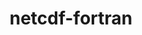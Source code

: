 ---
title: "netcdf-fortran"
layout: cache
categories: [package, develop]
meta: {"compilers": ["gcc@11.4.0", "gcc@12.4.0", "gcc@7.3.1", "gcc@9.4.0", "intel-oneapi-compilers@2024.1.0", "intel-oneapi-compilers@2024.2.1", "intel-oneapi-compilers@2025.1.0"], "num_specs": 65, "num_specs_by_stack": {"aws-isc": 1, "aws-isc-aarch64": 1, "aws-pcluster-neoverse_v1": 11, "aws-pcluster-x86_64_v4": 20, "e4s": 12, "e4s-neoverse_v1": 3, "e4s-oneapi": 16, "e4s-power": 1, "root": 65}, "oss": ["amzn2", "ubuntu20.04", "ubuntu22.04"], "platforms": ["linux"], "stacks": ["aws-isc", "aws-isc-aarch64", "aws-pcluster-neoverse_v1", "aws-pcluster-x86_64_v4", "e4s", "e4s-neoverse_v1", "e4s-oneapi", "e4s-power", "root"], "targets": ["aarch64", "neoverse_v1", "ppc64le", "x86_64_v3", "x86_64_v4"], "versions": ["4.6.1"]}
spec_details: [{"compiler": "gcc@11.4.0", "hash": "2s3bxgs6tzqurmm3tqxzbvg4niha35ey", "os": "ubuntu22.04", "platform": "linux", "size": "-", "stacks": ["e4s", "root"], "target": "x86_64_v3", "variants": ["build_system=autotools", "~doc", "+pic", "+shared"], "versions": ["4.6.1"]}, {"compiler": "intel-oneapi-compilers@2024.1.0", "hash": "3ljxfms5g7uurgtwv4qwrvcq6jspzjo2", "os": "amzn2", "platform": "linux", "size": "-", "stacks": ["aws-pcluster-x86_64_v4", "root"], "target": "x86_64_v4", "variants": ["build_system=autotools", "~doc", "+pic", "+shared"], "versions": ["4.6.1"]}, {"compiler": "intel-oneapi-compilers@2025.1.0", "hash": "4nexw2nly2e2fzsjsbiwfhig7jvrckkz", "os": "ubuntu22.04", "platform": "linux", "size": "-", "stacks": ["e4s-oneapi", "root"], "target": "x86_64_v3", "variants": ["build_system=autotools", "~doc", "+pic", "+shared"], "versions": ["4.6.1"]}, {"compiler": "gcc@12.4.0", "hash": "4ptpsxqy4o5pakrw2422a3ydbmbfny7u", "os": "amzn2", "platform": "linux", "size": "-", "stacks": ["aws-pcluster-neoverse_v1", "root"], "target": "neoverse_v1", "variants": ["build_system=autotools", "~doc", "+pic", "+shared"], "versions": ["4.6.1"]}, {"compiler": "intel-oneapi-compilers@2024.1.0", "hash": "4wdfylznosw5ovx4ggp2wvfqo3mnzbq3", "os": "amzn2", "platform": "linux", "size": "-", "stacks": ["aws-pcluster-x86_64_v4", "root"], "target": "x86_64_v3", "variants": ["build_system=autotools", "~doc", "+pic", "+shared"], "versions": ["4.6.1"]}, {"compiler": "gcc@11.4.0", "hash": "4xha7f4627vbxvlui7hbjltrjm7ixde7", "os": "ubuntu22.04", "platform": "linux", "size": "-", "stacks": ["e4s", "root"], "target": "x86_64_v3", "variants": ["build_system=autotools", "~doc", "+pic", "+shared"], "versions": ["4.6.1"]}, {"compiler": "intel-oneapi-compilers@2025.1.0", "hash": "53qmy3hu4azbp4tzw6bpx3luha66lls3", "os": "ubuntu22.04", "platform": "linux", "size": "-", "stacks": ["e4s-oneapi", "root"], "target": "x86_64_v3", "variants": ["build_system=autotools", "~doc", "+pic", "+shared"], "versions": ["4.6.1"]}, {"compiler": "intel-oneapi-compilers@2024.2.1", "hash": "6e7tuxqqevqk6r65fzcv24eglikehg3e", "os": "ubuntu22.04", "platform": "linux", "size": "-", "stacks": ["e4s-oneapi", "root"], "target": "x86_64_v3", "variants": ["build_system=autotools", "~doc", "+pic", "+shared"], "versions": ["4.6.1"]}, {"compiler": "gcc@11.4.0", "hash": "6i35latgu644iswgd6od2tsznjxenghd", "os": "ubuntu22.04", "platform": "linux", "size": "-", "stacks": ["e4s", "root"], "target": "x86_64_v3", "variants": ["build_system=autotools", "~doc", "+pic", "+shared"], "versions": ["4.6.1"]}, {"compiler": "gcc@7.3.1", "hash": "a6aslxizcgowwz3wsgk3agxvtgdttabv", "os": "amzn2", "platform": "linux", "size": "-", "stacks": ["aws-isc-aarch64", "root"], "target": "aarch64", "variants": ["build_system=autotools", "~doc", "+pic", "+shared"], "versions": ["4.6.1"]}, {"compiler": "intel-oneapi-compilers@2024.1.0", "hash": "asru5lo2pq6odinvsbhvk6zms2ukn4b2", "os": "amzn2", "platform": "linux", "size": "-", "stacks": ["aws-pcluster-x86_64_v4", "root"], "target": "x86_64_v3", "variants": ["build_system=autotools", "~doc", "+pic", "+shared"], "versions": ["4.6.1"]}, {"compiler": "intel-oneapi-compilers@2025.1.0", "hash": "b3mpilch73vj5e57e27ctdoommyyajfr", "os": "ubuntu22.04", "platform": "linux", "size": "-", "stacks": ["e4s-oneapi", "root"], "target": "x86_64_v3", "variants": ["build_system=autotools", "~doc", "+pic", "+shared"], "versions": ["4.6.1"]}, {"compiler": "intel-oneapi-compilers@2025.1.0", "hash": "bhv3volcmmjvvbg3yn66w3r64oiz62xi", "os": "ubuntu22.04", "platform": "linux", "size": "-", "stacks": ["e4s-oneapi", "root"], "target": "x86_64_v3", "variants": ["build_system=autotools", "~doc", "+pic", "+shared"], "versions": ["4.6.1"]}, {"compiler": "gcc@11.4.0", "hash": "bldc6jaxgu5gt6jvrgnxxddbyxeaujh4", "os": "ubuntu22.04", "platform": "linux", "size": "-", "stacks": ["e4s-neoverse_v1", "root"], "target": "neoverse_v1", "variants": ["build_system=autotools", "~doc", "+pic", "+shared"], "versions": ["4.6.1"]}, {"compiler": "gcc@11.4.0", "hash": "bq6it2wtb6irfbe24svsirjtjoiftoxj", "os": "ubuntu22.04", "platform": "linux", "size": "-", "stacks": ["e4s-neoverse_v1", "root"], "target": "neoverse_v1", "variants": ["build_system=autotools", "~doc", "+pic", "+shared"], "versions": ["4.6.1"]}, {"compiler": "intel-oneapi-compilers@2025.1.0", "hash": "c43fhnw6k3d5uspxwbaw5wua4raidko6", "os": "ubuntu22.04", "platform": "linux", "size": "-", "stacks": ["e4s-oneapi", "root"], "target": "x86_64_v3", "variants": ["build_system=autotools", "~doc", "+pic", "+shared"], "versions": ["4.6.1"]}, {"compiler": "intel-oneapi-compilers@2025.1.0", "hash": "ci2jau7it3t5zon5vt3n4tgxwjxc7dau", "os": "ubuntu22.04", "platform": "linux", "size": "-", "stacks": ["e4s-oneapi", "root"], "target": "x86_64_v3", "variants": ["build_system=autotools", "~doc", "+pic", "+shared"], "versions": ["4.6.1"]}, {"compiler": "intel-oneapi-compilers@2024.1.0", "hash": "cl46oroosvf5i3psxsxznuw3qc5lc56t", "os": "amzn2", "platform": "linux", "size": "-", "stacks": ["aws-pcluster-x86_64_v4", "root"], "target": "x86_64_v3", "variants": ["build_system=autotools", "~doc", "+pic", "+shared"], "versions": ["4.6.1"]}, {"compiler": "intel-oneapi-compilers@2024.1.0", "hash": "cmfzau6suqw3irsyap4fv6fuheuz5off", "os": "amzn2", "platform": "linux", "size": "-", "stacks": ["aws-pcluster-x86_64_v4", "root"], "target": "x86_64_v4", "variants": ["build_system=autotools", "~doc", "+pic", "+shared"], "versions": ["4.6.1"]}, {"compiler": "gcc@12.4.0", "hash": "e5qznrk2uc7c6zfarkygeh2rbghsbs4c", "os": "amzn2", "platform": "linux", "size": "-", "stacks": ["aws-pcluster-neoverse_v1", "root"], "target": "neoverse_v1", "variants": ["build_system=autotools", "~doc", "+pic", "+shared"], "versions": ["4.6.1"]}, {"compiler": "gcc@11.4.0", "hash": "ewrahtu3b7oeab4wjqip2trahe3xecsg", "os": "ubuntu22.04", "platform": "linux", "size": "-", "stacks": ["e4s", "root"], "target": "x86_64_v3", "variants": ["build_system=autotools", "~doc", "+pic", "+shared"], "versions": ["4.6.1"]}, {"compiler": "intel-oneapi-compilers@2024.1.0", "hash": "fy5pv7icd24agib63lw64gtxffjws5df", "os": "amzn2", "platform": "linux", "size": "-", "stacks": ["aws-pcluster-x86_64_v4", "root"], "target": "x86_64_v3", "variants": ["build_system=autotools", "~doc", "+pic", "+shared"], "versions": ["4.6.1"]}, {"compiler": "intel-oneapi-compilers@2024.1.0", "hash": "g2pt5wybdfcc5wdfrbr3zwn5up6jpbly", "os": "amzn2", "platform": "linux", "size": "-", "stacks": ["aws-pcluster-x86_64_v4", "root"], "target": "x86_64_v4", "variants": ["build_system=autotools", "~doc", "+pic", "+shared"], "versions": ["4.6.1"]}, {"compiler": "intel-oneapi-compilers@2024.1.0", "hash": "hhxsyuwepdsjpvkxtrhjo4gxpu6fjxzl", "os": "amzn2", "platform": "linux", "size": "-", "stacks": ["aws-pcluster-x86_64_v4", "root"], "target": "x86_64_v4", "variants": ["build_system=autotools", "~doc", "+pic", "+shared"], "versions": ["4.6.1"]}, {"compiler": "intel-oneapi-compilers@2024.1.0", "hash": "huyicoljjwwzgwl32542hwq6tljkb7p3", "os": "amzn2", "platform": "linux", "size": "-", "stacks": ["aws-pcluster-x86_64_v4", "root"], "target": "x86_64_v4", "variants": ["build_system=autotools", "~doc", "+pic", "+shared"], "versions": ["4.6.1"]}, {"compiler": "intel-oneapi-compilers@2024.1.0", "hash": "jiifgzagyogmpy2b7omsg56yhth3a63n", "os": "amzn2", "platform": "linux", "size": "-", "stacks": ["aws-pcluster-x86_64_v4", "root"], "target": "x86_64_v4", "variants": ["build_system=autotools", "~doc", "+pic", "+shared"], "versions": ["4.6.1"]}, {"compiler": "intel-oneapi-compilers@2024.1.0", "hash": "jwlbgpbndpvyxhnd5thiy5pkizvew46i", "os": "amzn2", "platform": "linux", "size": "-", "stacks": ["aws-pcluster-x86_64_v4", "root"], "target": "x86_64_v4", "variants": ["build_system=autotools", "~doc", "+pic", "+shared"], "versions": ["4.6.1"]}, {"compiler": "gcc@12.4.0", "hash": "jzhu4rpl22ibiec6z7nxncyhznoi5n2b", "os": "amzn2", "platform": "linux", "size": "-", "stacks": ["aws-pcluster-neoverse_v1", "root"], "target": "neoverse_v1", "variants": ["build_system=autotools", "~doc", "+pic", "+shared"], "versions": ["4.6.1"]}, {"compiler": "intel-oneapi-compilers@2025.1.0", "hash": "k7cfqkqlr6ohhj5756en6x5247sbrwbf", "os": "ubuntu22.04", "platform": "linux", "size": "-", "stacks": ["e4s-oneapi", "root"], "target": "x86_64_v3", "variants": ["build_system=autotools", "~doc", "+pic", "+shared"], "versions": ["4.6.1"]}, {"compiler": "intel-oneapi-compilers@2025.1.0", "hash": "krnktqpwes5pwizmobrsndzqf6hl7ubn", "os": "ubuntu22.04", "platform": "linux", "size": "-", "stacks": ["e4s-oneapi", "root"], "target": "x86_64_v3", "variants": ["build_system=autotools", "~doc", "+pic", "+shared"], "versions": ["4.6.1"]}, {"compiler": "intel-oneapi-compilers@2025.1.0", "hash": "kwyqhyvnxv5nahkoe37ebl7ik5wdamtl", "os": "ubuntu22.04", "platform": "linux", "size": "-", "stacks": ["e4s-oneapi", "root"], "target": "x86_64_v3", "variants": ["build_system=autotools", "~doc", "+pic", "+shared"], "versions": ["4.6.1"]}, {"compiler": "gcc@11.4.0", "hash": "lpswwnzeay2f454b4q5k5l7haqro4blp", "os": "ubuntu22.04", "platform": "linux", "size": "-", "stacks": ["e4s", "root"], "target": "x86_64_v3", "variants": ["build_system=autotools", "~doc", "+pic", "+shared"], "versions": ["4.6.1"]}, {"compiler": "intel-oneapi-compilers@2024.1.0", "hash": "mfdh6zli565aaxkixbhi677wktnfugsd", "os": "amzn2", "platform": "linux", "size": "-", "stacks": ["aws-pcluster-x86_64_v4", "root"], "target": "x86_64_v4", "variants": ["build_system=autotools", "~doc", "+pic", "+shared"], "versions": ["4.6.1"]}, {"compiler": "intel-oneapi-compilers@2024.1.0", "hash": "muyonjyvt4x4oyrsc37unp7p5lttctsd", "os": "amzn2", "platform": "linux", "size": "-", "stacks": ["aws-pcluster-x86_64_v4", "root"], "target": "x86_64_v3", "variants": ["build_system=autotools", "~doc", "+pic", "+shared"], "versions": ["4.6.1"]}, {"compiler": "intel-oneapi-compilers@2025.1.0", "hash": "nn4rbk4u735svy55m24zjlwgugdip73r", "os": "ubuntu22.04", "platform": "linux", "size": "-", "stacks": ["e4s-oneapi", "root"], "target": "x86_64_v3", "variants": ["build_system=autotools", "~doc", "+pic", "+shared"], "versions": ["4.6.1"]}, {"compiler": "gcc@12.4.0", "hash": "o6vd4iisxuv7r4zziiaht7lhg7sgqffr", "os": "amzn2", "platform": "linux", "size": "-", "stacks": ["aws-pcluster-neoverse_v1", "root"], "target": "neoverse_v1", "variants": ["build_system=autotools", "~doc", "+pic", "+shared"], "versions": ["4.6.1"]}, {"compiler": "gcc@11.4.0", "hash": "o77wmwbzg6vtrp5pezqbjmkg6v5pzy7s", "os": "ubuntu22.04", "platform": "linux", "size": "-", "stacks": ["e4s", "root"], "target": "x86_64_v3", "variants": ["build_system=autotools", "~doc", "+pic", "+shared"], "versions": ["4.6.1"]}, {"compiler": "intel-oneapi-compilers@2024.1.0", "hash": "oml5i7ubojji3gywfnwu4z76zkwhr3h2", "os": "amzn2", "platform": "linux", "size": "-", "stacks": ["aws-pcluster-x86_64_v4", "root"], "target": "x86_64_v3", "variants": ["build_system=autotools", "~doc", "+pic", "+shared"], "versions": ["4.6.1"]}, {"compiler": "gcc@11.4.0", "hash": "ossitpktu3k5kk67uk4ndme23u64uv3k", "os": "ubuntu22.04", "platform": "linux", "size": "-", "stacks": ["e4s-neoverse_v1", "root"], "target": "neoverse_v1", "variants": ["build_system=autotools", "~doc", "+pic", "+shared"], "versions": ["4.6.1"]}, {"compiler": "intel-oneapi-compilers@2024.1.0", "hash": "plyoz2qsxbyxdyaxtu47ndnayscqjhz5", "os": "amzn2", "platform": "linux", "size": "-", "stacks": ["aws-pcluster-x86_64_v4", "root"], "target": "x86_64_v4", "variants": ["build_system=autotools", "~doc", "+pic", "+shared"], "versions": ["4.6.1"]}, {"compiler": "intel-oneapi-compilers@2024.2.1", "hash": "pxoq7v7sxl5ro6l6igw7sgm7ytdmf5xg", "os": "ubuntu22.04", "platform": "linux", "size": "-", "stacks": ["e4s-oneapi", "root"], "target": "x86_64_v3", "variants": ["build_system=autotools", "~doc", "+pic", "+shared"], "versions": ["4.6.1"]}, {"compiler": "gcc@12.4.0", "hash": "q7l3l4knwn77mjlqylswretsjwqi7jb6", "os": "amzn2", "platform": "linux", "size": "-", "stacks": ["aws-pcluster-neoverse_v1", "root"], "target": "neoverse_v1", "variants": ["build_system=autotools", "~doc", "+pic", "+shared"], "versions": ["4.6.1"]}, {"compiler": "intel-oneapi-compilers@2024.1.0", "hash": "qcwhckzp2ysx6w26exaco5af24shpnyr", "os": "amzn2", "platform": "linux", "size": "-", "stacks": ["aws-pcluster-x86_64_v4", "root"], "target": "x86_64_v3", "variants": ["build_system=autotools", "~doc", "+pic", "+shared"], "versions": ["4.6.1"]}, {"compiler": "gcc@11.4.0", "hash": "qmkzfffg3b4edxxb64rg52as3etyt5s5", "os": "ubuntu22.04", "platform": "linux", "size": "-", "stacks": ["e4s", "root"], "target": "x86_64_v3", "variants": ["build_system=autotools", "~doc", "+pic", "+shared"], "versions": ["4.6.1"]}, {"compiler": "intel-oneapi-compilers@2024.1.0", "hash": "qmsmuckb6y6gzsduby4fhnbsc4euilhw", "os": "amzn2", "platform": "linux", "size": "-", "stacks": ["aws-pcluster-x86_64_v4", "root"], "target": "x86_64_v3", "variants": ["build_system=autotools", "~doc", "+pic", "+shared"], "versions": ["4.6.1"]}, {"compiler": "gcc@12.4.0", "hash": "r5vhlacrqjxmugjuvfz7qx5gwwwuhyjs", "os": "amzn2", "platform": "linux", "size": "-", "stacks": ["aws-pcluster-neoverse_v1", "root"], "target": "neoverse_v1", "variants": ["build_system=autotools", "~doc", "+pic", "+shared"], "versions": ["4.6.1"]}, {"compiler": "gcc@11.4.0", "hash": "r7spuo2upaifrhoerjxljzun5cng3kwg", "os": "ubuntu22.04", "platform": "linux", "size": "-", "stacks": ["e4s", "root"], "target": "x86_64_v3", "variants": ["build_system=autotools", "~doc", "+pic", "+shared"], "versions": ["4.6.1"]}, {"compiler": "gcc@11.4.0", "hash": "rllk5ekj4q7yewduruivqq3ceepvk7lz", "os": "ubuntu22.04", "platform": "linux", "size": "-", "stacks": ["e4s", "root"], "target": "x86_64_v3", "variants": ["build_system=autotools", "~doc", "+pic", "+shared"], "versions": ["4.6.1"]}, {"compiler": "intel-oneapi-compilers@2024.2.1", "hash": "sbcdcyf5yhcszicoivg2566l5sp3tluz", "os": "ubuntu22.04", "platform": "linux", "size": "-", "stacks": ["e4s-oneapi", "root"], "target": "x86_64_v3", "variants": ["build_system=autotools", "~doc", "+pic", "+shared"], "versions": ["4.6.1"]}, {"compiler": "gcc@12.4.0", "hash": "swrgo3oikiz7bffh2ejj7tl77wzwbgps", "os": "amzn2", "platform": "linux", "size": "-", "stacks": ["aws-pcluster-neoverse_v1", "root"], "target": "neoverse_v1", "variants": ["build_system=autotools", "~doc", "+pic", "+shared"], "versions": ["4.6.1"]}, {"compiler": "intel-oneapi-compilers@2024.1.0", "hash": "sxlim6npuvxistqsjjdgoch6dzxcfajf", "os": "amzn2", "platform": "linux", "size": "-", "stacks": ["aws-pcluster-x86_64_v4", "root"], "target": "x86_64_v4", "variants": ["build_system=autotools", "~doc", "+pic", "+shared"], "versions": ["4.6.1"]}, {"compiler": "gcc@12.4.0", "hash": "tanpf7np5b4wz3lv3ua34yutjeex2tot", "os": "amzn2", "platform": "linux", "size": "-", "stacks": ["aws-pcluster-neoverse_v1", "root"], "target": "neoverse_v1", "variants": ["build_system=autotools", "~doc", "+pic", "+shared"], "versions": ["4.6.1"]}, {"compiler": "intel-oneapi-compilers@2024.1.0", "hash": "tanti4blcksx57q2nqxzxcd3krtnos3g", "os": "amzn2", "platform": "linux", "size": "-", "stacks": ["aws-pcluster-x86_64_v4", "root"], "target": "x86_64_v3", "variants": ["build_system=autotools", "~doc", "+pic", "+shared"], "versions": ["4.6.1"]}, {"compiler": "intel-oneapi-compilers@2024.2.1", "hash": "tqr3adch53qxnzk2f5xvwzwy6q46wjo2", "os": "ubuntu22.04", "platform": "linux", "size": "-", "stacks": ["e4s-oneapi", "root"], "target": "x86_64_v3", "variants": ["build_system=autotools", "~doc", "+pic", "+shared"], "versions": ["4.6.1"]}, {"compiler": "intel-oneapi-compilers@2025.1.0", "hash": "u5iu5yiiinin2532lhjp3gv2hwyi4i67", "os": "ubuntu22.04", "platform": "linux", "size": "-", "stacks": ["e4s-oneapi", "root"], "target": "x86_64_v3", "variants": ["build_system=autotools", "~doc", "+pic", "+shared"], "versions": ["4.6.1"]}, {"compiler": "gcc@11.4.0", "hash": "ufgwuzbqvvtwfucvrcpr6ceaafacxt76", "os": "ubuntu22.04", "platform": "linux", "size": "-", "stacks": ["e4s", "root"], "target": "x86_64_v3", "variants": ["build_system=autotools", "~doc", "+pic", "+shared"], "versions": ["4.6.1"]}, {"compiler": "gcc@12.4.0", "hash": "vgumc2zr23krmmmgqwcsturjd2v37fuc", "os": "amzn2", "platform": "linux", "size": "-", "stacks": ["aws-pcluster-neoverse_v1", "root"], "target": "neoverse_v1", "variants": ["build_system=autotools", "~doc", "+pic", "+shared"], "versions": ["4.6.1"]}, {"compiler": "gcc@11.4.0", "hash": "vrxcqs3ecqmuelk6er6m6e7zweeyk2o3", "os": "ubuntu22.04", "platform": "linux", "size": "-", "stacks": ["e4s", "root"], "target": "x86_64_v3", "variants": ["build_system=autotools", "~doc", "+pic", "+shared"], "versions": ["4.6.1"]}, {"compiler": "gcc@11.4.0", "hash": "wxzkotmojwfc5blc4ecz26nwomg2vndk", "os": "ubuntu22.04", "platform": "linux", "size": "-", "stacks": ["e4s", "root"], "target": "x86_64_v3", "variants": ["build_system=autotools", "~doc", "+pic", "+shared"], "versions": ["4.6.1"]}, {"compiler": "intel-oneapi-compilers@2024.1.0", "hash": "xlpquh2cptqjj4tcyffvrz524q4toilr", "os": "amzn2", "platform": "linux", "size": "-", "stacks": ["aws-pcluster-x86_64_v4", "root"], "target": "x86_64_v3", "variants": ["build_system=autotools", "~doc", "+pic", "+shared"], "versions": ["4.6.1"]}, {"compiler": "intel-oneapi-compilers@2025.1.0", "hash": "xz75dez7fctg452env4ra6hyajodfxd3", "os": "ubuntu22.04", "platform": "linux", "size": "-", "stacks": ["e4s-oneapi", "root"], "target": "x86_64_v3", "variants": ["build_system=autotools", "~doc", "+pic", "+shared"], "versions": ["4.6.1"]}, {"compiler": "gcc@9.4.0", "hash": "ylrjy4cpqlh2knkxg3ak7ifgdrvi4xrd", "os": "ubuntu20.04", "platform": "linux", "size": "-", "stacks": ["e4s-power", "root"], "target": "ppc64le", "variants": ["build_system=autotools", "~doc", "+pic", "+shared"], "versions": ["4.6.1"]}, {"compiler": "gcc@12.4.0", "hash": "yupqdmbztnu3oracw57dxnm3h3tk2arv", "os": "amzn2", "platform": "linux", "size": "-", "stacks": ["aws-pcluster-neoverse_v1", "root"], "target": "neoverse_v1", "variants": ["build_system=autotools", "~doc", "+pic", "+shared"], "versions": ["4.6.1"]}, {"compiler": "gcc@7.3.1", "hash": "z4m4okjo6lnu4i2dumemiyu7eptedqg3", "os": "amzn2", "platform": "linux", "size": "-", "stacks": ["aws-isc", "root"], "target": "x86_64_v3", "variants": ["build_system=autotools", "~doc", "+pic", "+shared"], "versions": ["4.6.1"]}, {"compiler": "gcc@12.4.0", "hash": "zjosp2hqh7bg7fz3dsyahbyhoewuws5p", "os": "amzn2", "platform": "linux", "size": "-", "stacks": ["aws-pcluster-neoverse_v1", "root"], "target": "neoverse_v1", "variants": ["build_system=autotools", "~doc", "+pic", "+shared"], "versions": ["4.6.1"]}]
---